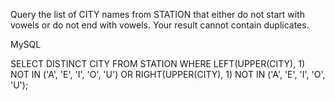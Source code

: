 Query the list of CITY names from STATION that either do not start with vowels or do not end with vowels. Your result cannot contain duplicates.

MySQL


SELECT DISTINCT CITY
FROM STATION
WHERE LEFT(UPPER(CITY), 1) NOT IN ('A', 'E', 'I', 'O', 'U') OR
RIGHT(UPPER(CITY), 1) NOT IN ('A', 'E', 'I', 'O', 'U');
